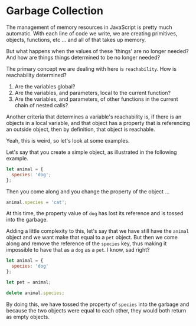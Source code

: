 # Garbage Collection

The management of memory resources in JavaScript is pretty much automatic. With each line of code we write, we are creating primitives, objects, functions, etc ... and all of that takes up memory.

But what happens when the values of these 'things' are no longer needed? And how are things things determined to be no longer needed?

The primary concept we are dealing with here is `reachability`. How is reachability determined?

1. Are the variables global?
1. Are the variables, and parameters, local to the current function?
1. Are the variables, and parameters, of other functions in the current chain of nested calls?

Another criteria that determines a variable's reachability is, if there is an objects in a local variable, and that object has a property that is referencing an outside object, then by definition, that object is reachable.

Yeah, this is weird, so let's look at some examples.

Let's say that you create a simple object, as illustrated in the following example.

```js
let animal = {
  species: 'dog';
};
```

Then you come along and you change the property of the object ...

```js
animal.species = 'cat';
```

At this time, the property value of `dog` has lost its reference and is tossed into the garbage.

Adding a little complexity to this, let's say that we have still have the `animal` object and we want make that equal to a `pet` object. But then we come along and remove the reference of the `species` key, thus making it impossible to have that as a `dog` as a `pet`. I know, sad right?

```js
let animal = {
  species: 'dog'
};

let pet = animal;

delete animal.species;
```

By doing this, we have tossed the property of `species` into the garbage and because the two objects were equal to each other, they would both return as empty objects.
